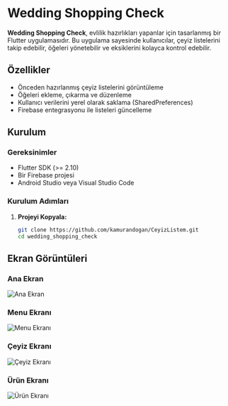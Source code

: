 # Wedding Shopping Check

**Wedding Shopping Check**, evlilik hazırlıkları yapanlar için tasarlanmış bir Flutter uygulamasıdır. Bu uygulama sayesinde kullanıcılar, çeyiz listelerini takip edebilir, öğeleri yönetebilir ve eksiklerini kolayca kontrol edebilir.

## Özellikler

- Önceden hazırlanmış çeyiz listelerini görüntüleme
- Öğeleri ekleme, çıkarma ve düzenleme
- Kullanıcı verilerini yerel olarak saklama (SharedPreferences)
- Firebase entegrasyonu ile listeleri güncelleme

## Kurulum

### Gereksinimler

- Flutter SDK (>= 2.10)
- Bir Firebase projesi
- Android Studio veya Visual Studio Code

### Kurulum Adımları

1. **Projeyi Kopyala:**

   ```bash
   git clone https://github.com/kamurandogan/CeyizListem.git
   cd wedding_shopping_check

## Ekran Görüntüleri

### Ana Ekran

![Ana Ekran](screenshots/dowry_ss.png)

### Menu Ekranı

![Menu Ekranı](screenshots/menu_ss.png)

### Çeyiz Ekranı

![Çeyiz Ekranı](screenshots/dowry_ss.png)

### Ürün Ekranı

![Ürün Ekranı](screenshots/produts_ss.png)
